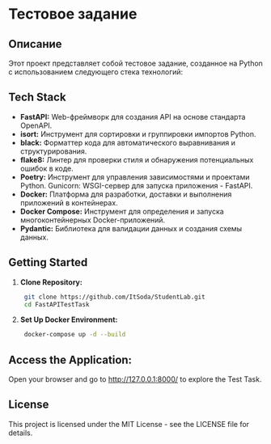 # Тестовое задание
## Описание
Этот проект представляет собой тестовое задание, созданное на Python с использованием следующего стека технологий:

## Tech Stack
- **FastAPI:** Web-фреймворк для создания API на основе стандарта OpenAPI.
- **isort:** Инструмент для сортировки и группировки импортов Python.
- **black:** Форматтер кода для автоматического выравнивания и структурирования.
- **flake8:** Линтер для проверки стиля и обнаружения потенциальных ошибок в коде.
- **Poetry:** Инструмент для управления зависимостями и проектами Python.
Gunicorn: WSGI-сервер для запуска приложения - FastAPI.
- **Docker:** Платформа для разработки, доставки и выполнения приложений в контейнерах.
- **Docker Compose:** Инструмент для определения и запуска многоконтейнерных Docker-приложений.
- **Pydantic:** Библиотека для валидации данных и создания схемы данных.

## Getting Started
1. **Clone Repository:**
   ```bash
    git clone https://github.com/ItSoda/StudentLab.git
    cd FastAPITestTask
2. **Set Up Docker Environment:**
   ```bash
    docker-compose up -d --build
## Access the Application:
Open your browser and go to http://127.0.0.1:8000/ to explore the Test Task.

## License

This project is licensed under the MIT License - see the LICENSE file for details.